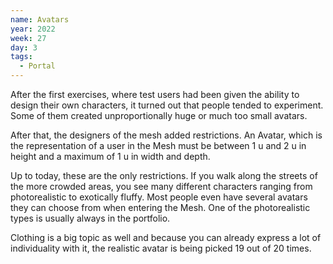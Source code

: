 ```yaml
---
name: Avatars
year: 2022
week: 27
day: 3
tags:
  - Portal
---
```


After the first exercises, where test users had been given the ability to design
their own characters, it turned out that people tended to experiment. Some of
them created unproportionally huge or much too small avatars.

After that, the designers of the mesh added restrictions. An Avatar, which is
the representation of a user in the Mesh must be between 1 u and 2 u in height
and a maximum of 1 u in width and depth.

Up to today, these are the only restrictions. If you walk along the streets of
the more crowded areas, you see many different characters ranging from
photorealistic to exotically fluffy. Most people even have several avatars they
can choose from when entering the Mesh. One of the photorealistic types is
usually always in the portfolio.

Clothing is a big topic as well and because you can already express a lot of
individuality with it, the realistic avatar is being picked 19 out of 20 times.
